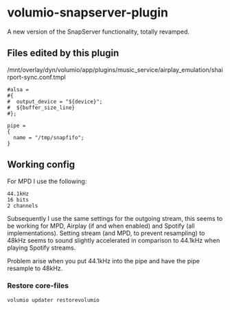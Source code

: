 # volumio-snapserver-plugin
 A new version of the SnapServer functionality, totally revamped.

## Files edited by this plugin
/mnt/overlay/dyn/volumio/app/plugins/music_service/airplay_emulation/shairport-sync.conf.tmpl

```
#alsa =
#{
#  output_device = "${device}";
#  ${buffer_size_line}
#};

pipe =
{
  name = "/tmp/snapfifo";
}
```

## Working config
For MPD I use the following:

```
44.1kHz
16 bits
2 channels
```

Subsequently I use the same settings for the outgoing stream, this seems to be working for MPD, Airplay (if and when enabled) and Spotify (all implementations).
Setting stream (and MPD, to prevent resampling) to 48kHz seems to sound slightly accelerated in comparison to 44.1kHz when playing Spotify streams.

Problem arise when you put 44.1kHz into the pipe and have the pipe resample to 48kHz.

### Restore core-files
`volumio updater restorevolumio`